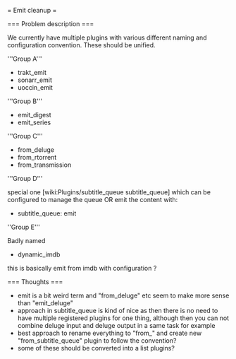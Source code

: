 = Emit cleanup =

=== Problem description ===

We currently have multiple plugins with various different naming and configuration convention. These should be unified.

'''Group A'''

* trakt_emit
* sonarr_emit
* uoccin_emit 

'''Group B'''

* emit_digest
* emit_series

'''Group C'''

* from_deluge
* from_rtorrent
* from_transmission

'''Group D'''

special one [wiki:Plugins/subtitle_queue subtitle_queue] which can be configured to manage the queue OR emit the content with:

* subtitle_queue: emit

''Group E'''

Badly named

* dynamic_imdb

this is basically emit from imdb with configuration ?

=== Thoughts ===

* emit is a bit weird term and "from_deluge" etc seem to make more sense than "emit_deluge"
* approach in subtitle_queue is kind of nice as then there is no need to have multiple registered plugins for one thing, although then you can not combine deluge input and deluge output in a same task for example
* best approach to rename everything to "from_<thing>" and create new "from_subtitle_queue" plugin to follow the convention?
* some of these should be converted into a list plugins? 